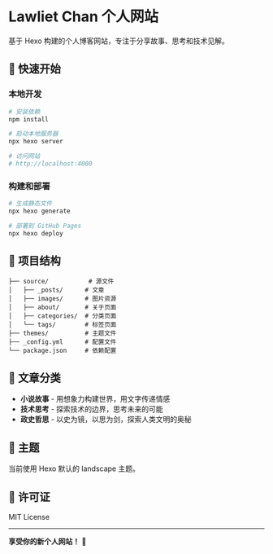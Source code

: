 # Lawliet Chan 个人网站

基于 Hexo 构建的个人博客网站，专注于分享故事、思考和技术见解。

## 🚀 快速开始

### 本地开发

```bash
# 安装依赖
npm install

# 启动本地服务器
npx hexo server

# 访问网站
# http://localhost:4000
```

### 构建和部署

```bash
# 生成静态文件
npx hexo generate

# 部署到 GitHub Pages
npx hexo deploy
```

## 📁 项目结构

```
├── source/           # 源文件
│   ├── _posts/      # 文章
│   ├── images/      # 图片资源
│   ├── about/       # 关于页面
│   ├── categories/  # 分类页面
│   └── tags/        # 标签页面
├── themes/          # 主题文件
├── _config.yml      # 配置文件
└── package.json     # 依赖配置
```

## 📝 文章分类

- **小说故事** - 用想象力构建世界，用文字传递情感
- **技术思考** - 探索技术的边界，思考未来的可能
- **政史哲思** - 以史为镜，以思为剑，探索人类文明的奥秘

## 🎨 主题

当前使用 Hexo 默认的 landscape 主题。

## 📄 许可证

MIT License

---

**享受你的新个人网站！** 🎉
